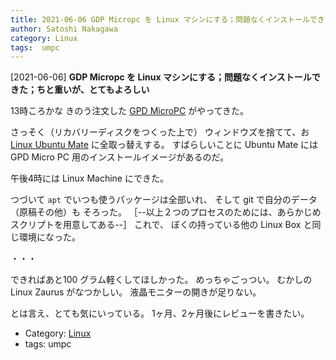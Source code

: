 ```yaml
---
title: 2021-06-06 GDP Micropc を Linux マシンにする；問題なくインストールできた；ちと重いが、とてもよろしい
author: Satoshi Nakagawa
category: Linux
tags:  umpc
---
```


[2021-06-06] **GDP Micropc を Linux マシンにする；問題なくインストールできた；ちと重いが、とてもよろしい** 

 13時ころかな
きのう注文した
[GPD MicroPC](https://www.links.co.jp/item/gpd-micropc/) がやってきた。

 さっそく（リカバリーディスクをつくった上で）
ウィンドウズを捨てて、お
[Linux Ubuntu Mate](https://ubuntu-mate.org/) に全取っ替えする。
すばらしいことに Ubuntu Mate には
GPD Micro PC 用のインストールイメージがあるのだ。

 午後4時には Linux Machine にできた。

 つづいて
`apt` でいつも使うパッケージは全部いれ、
そして git で自分のデータ（原稿その他）も
そろった。
［--以上２つのプロセスのためには、あらかじめスクリプトを用意してある--］
これで、
ぼくの持っている他の Linux Box と同じ環境になった。

 ・・・

 できればあと100 グラム軽くしてほしかった。
めっちゃごっつい。
むかしの Linux Zaurus がなつかしい。
液晶モニターの開きが足りない。

 とは言え、とても気にいっている。
1ヶ月、2ヶ月後にレビューを書きたい。

- Category: [Linux](https://merapano.github.io/categories.html#Linux)
- tags:  umpc
